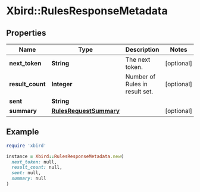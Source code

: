 # Xbird::RulesResponseMetadata

## Properties

| Name | Type | Description | Notes |
| ---- | ---- | ----------- | ----- |
| **next_token** | **String** | The next token. | [optional] |
| **result_count** | **Integer** | Number of Rules in result set. | [optional] |
| **sent** | **String** |  |  |
| **summary** | [**RulesRequestSummary**](RulesRequestSummary.md) |  | [optional] |

## Example

```ruby
require 'xbird'

instance = Xbird::RulesResponseMetadata.new(
  next_token: null,
  result_count: null,
  sent: null,
  summary: null
)
```

